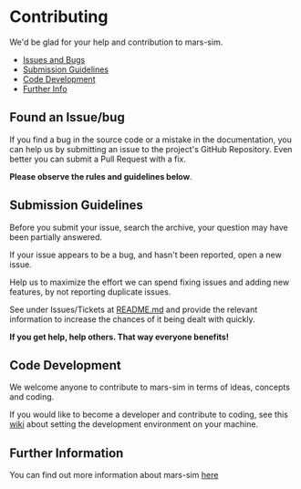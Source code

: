 # Contributing

We'd be glad for your help and contribution to mars-sim.

 - [Issues and Bugs](#issue)
 - [Submission Guidelines](#submit)
 - [Code Development](#coding)
 - [Further Info](#info)

## <a name="issue"></a> Found an Issue/bug

If you find a bug in the source code or a mistake in the documentation, you can help us by
submitting an issue to the project's GitHub Repository. Even better you can submit a Pull Request
with a fix.

__Please observe the rules and guidelines below__.

## <a name="submit"></a> Submission Guidelines

Before you submit your issue, search the archive, your question may have been partially answered.

If your issue appears to be a bug, and hasn't been reported, open a new issue.

Help us to maximize the effort we can spend fixing issues and adding new
features, by not reporting duplicate issues. 

See under Issues/Tickets at [README.md](https://github.com/mars-sim/mars-sim#issuestickets) and provide the relevant 
information to increase the chances of it being dealt with quickly.

__If you get help, help others. That way everyone benefits!__

## <a name="coding"></a> Code Development

We welcome anyone to contribute to mars-sim in terms of ideas, concepts and coding. 

If you would like to become a developer and contribute to coding, see this [wiki](https://github.com/mars-sim/mars-sim/wiki/Development-Environment) about setting the development environment on your machine.

## <a name="info"></a> Further Information

You can find out more information about mars-sim [here](
https://github.com/mars-sim/mars-sim)
